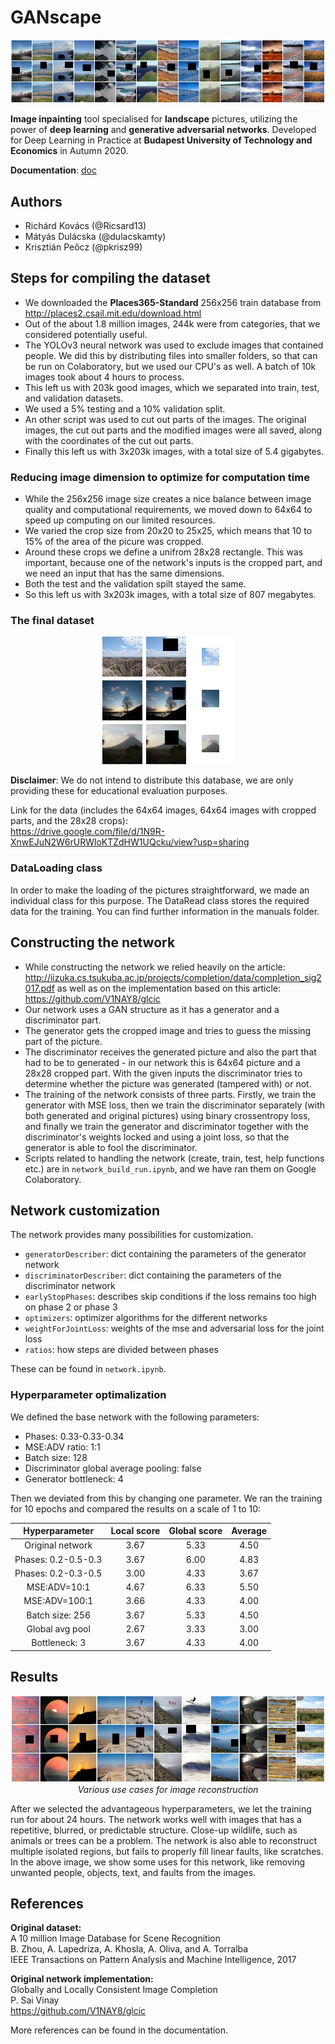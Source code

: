 # GANscape

<p align="center">
  <img src="images/examples.png">
</p>

**Image inpainting** tool specialised for **landscape** pictures, utilizing the power of **deep learning** and **generative adversarial networks**. Developed for Deep Learning in Practice at **Budapest University of Technology and Economics** in Autumn 2020.

**Documentation**: [doc](https://github.com/pkrisz99/GANscape/blob/main/Documentation.pdf)

## Authors
- Richárd Kovács (@Ricsard13)
- Mátyás Dulácska (@dulacskamty)
- Krisztián Peőcz (@pkrisz99)

## Steps for compiling the dataset
- We downloaded the **Places365-Standard** 256x256 train database from http://places2.csail.mit.edu/download.html
- Out of the about 1.8 million images, 244k were from categories, that we considered potentially useful.
- The YOLOv3 neural network was used to exclude images that contained people. We did this by distributing files into smaller folders, so that can be run on Colaboratory, but we used our CPU's as well. A batch of 10k images took about 4 hours to process.
- This left us with 203k good images, which we separated into train, test, and validation datasets.
- We used a 5% testing and a 10% validation split.
- An other script was used to cut out parts of the images. The original images, the cut out parts and the modified images were all saved, along with the coordinates of the cut out parts.
- Finally this left us with 3x203k images, with a total size of 5.4 gigabytes.

### Reducing image dimension to optimize for computation time
- While the 256x256 image size creates a nice balance between image quality and computational requirements, we moved down to 64x64 to speed up computing on our limited resources.
- We varied the crop size from 20x20 to 25x25, which means that 10 to 15% of the area of the picure was cropped.
- Around these crops we define a unifrom 28x28 rectangle. This was important, because one of the network's inputs is the cropped part, and we need an input that has the same dimensions.
- Both the test and the validation spilt stayed the same.
- So this left us with 3x203k images, with a total size of 807 megabytes.

### The final dataset

<p align="center">
  <img src="/images/dataset-examples.png">
</p>


**Disclaimer**: We do not intend to distribute this database, we are only providing these for educational evaluation purposes.

Link for the data (includes the 64x64 images, 64x64 images with cropped parts, and the 28x28 crops):  
https://drive.google.com/file/d/1N9R-XnwEJuN2W6rURWloKTZdHW1UQcku/view?usp=sharing

### DataLoading class
In order to make the loading of the pictures straightforward, we made an individual class for this purpose. The DataRead class stores the required data for the training. You can find further information in the manuals folder.

## Constructing the network
- While constructing the network we relied heavily on the article: http://iizuka.cs.tsukuba.ac.jp/projects/completion/data/completion_sig2017.pdf as well as on the implementation based on this article: https://github.com/V1NAY8/glcic
- Our network uses a GAN structure as it has a generator and a discriminator part.
- The generator gets the cropped image and tries to guess the missing part of the picture.
- The discriminator receives the generated picture and also the part that had to be to generated - in our network this is 64x64 picture and a 28x28 cropped part. With the given inputs the discriminator tries to determine whether the picture was generated (tampered with) or not.
- The training of the network consists of three parts. Firstly, we train the generator with MSE loss, then we train the discriminator separately (with both generated and original pictures) using binary crossentropy loss, and finally we train the generator and discriminator together with the discriminator's weights locked and using a joint loss, so that the generator is able to fool the discriminator.
- Scripts related to handling the network (create, train, test, help functions etc.) are in `network_build_run.ipynb`, and we have ran them on Google Colaboratory.

## Network customization
The network provides many possibilities for customization.  
- `generatorDescriber`: dict containing the parameters of the generator network  
- `discriminatorDescriber`: dict containing the parameters of the discriminator network  
- `earlyStopPhases`: describes skip conditions if the loss remains too high on phase 2 or phase 3
- `optimizers`: optimizer algorithms for the different networks
- `weightForJointLoss`: weights of the mse and adversarial loss for the joint loss
- `ratios`: how steps are divided between phases

These can be found in `network.ipynb`.

### Hyperparameter optimalization
We defined the base network with the following parameters:  
- Phases: 0.33-0.33-0.34
- MSE:ADV ratio: 1:1
- Batch size: 128
- Discriminator global average pooling: false
- Generator bottleneck: 4

Then we deviated from this by changing one parameter. We ran the training for 10 epochs and compared the results on a scale of 1 to 10:

|    Hyperparameter   | Local score | Global score |   Average   |
|:-------------------:|:-----------:|:------------:|:-----------:|
|   Original network  |     3.67    |     5.33     |     4.50    |
| Phases: 0.2-0.5-0.3 |     3.67    |     6.00     |     4.83    |
| Phases: 0.2-0.3-0.5 |     3.00    |     4.33     |     3.67    |
|     MSE:ADV=10:1    |     4.67    |     6.33     |     5.50    |
|    MSE:ADV=100:1    |     3.66    |     4.33     |     4.00    |
|   Batch size: 256   |     3.67    |     5.33     |     4.50    |
|   Global avg pool   |     2.67    |     3.33     |     3.00    |
|    Bottleneck: 3    |     3.67    |     4.33     |     4.00    |

## Results

<p align="center">
  <img src="/images/applications.png"><br>
<i>Various use cases for image reconstruction</i>
</p>


After we selected the advantageous hyperparameters, we let the training run for about 24 hours. 
The network works well with images that has a repetitive, blurred, or predictable structure.
Close-up wildlife, such as animals or trees can be a problem.
The network is also able to reconstruct multiple isolated regions, but fails to properly fill linear faults, like scratches.
In the above image, we show some uses for this network, like removing unwanted people, objects, text, and faults from the images.


## References
<b>Original dataset:</b>  
A 10 million Image Database for Scene Recognition  
B. Zhou, A. Lapedriza, A. Khosla, A. Oliva, and A. Torralba  
IEEE Transactions on Pattern Analysis and Machine Intelligence, 2017  

<b>Original network implementation:</b>  
Globally and Locally Consistent Image Completion  
P. Sai Vinay  
https://github.com/V1NAY8/glcic  

More references can be found in the documentation.